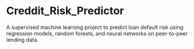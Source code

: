 # Creddit_Risk_Predictor
A supervised machine learning project to predict loan default risk using regression models, random forests, and neural networks on peer-to-peer lending data.
